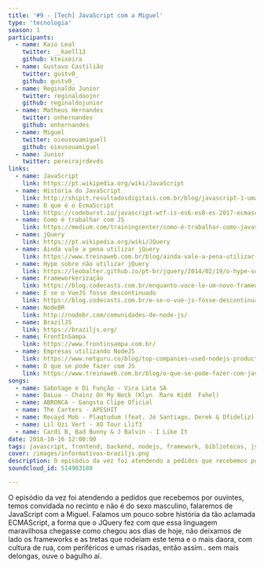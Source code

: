 ```yaml
---
title: '#9 - [Tech] JavaScript com a Miguel'
type: 'tecnologia'
season: 1
participants:
  - name: Kaio Leal
    twitter: __kaell13
    github: kteixeira
  - name: Gustavo Castilião
    twitter: gustv0_
    github: gustv0_
  - name: Reginaldo Junior
    twitter: reginaldoojnr
    github: reginaldojunior
  - name: Matheus Hernandes
    twitter: onhernandes
    github: onhernandes
  - name: Miguel
    twitter: oieusouamiguell
    github: oieusouamiguel
  - name: Junior
    twitter: pereirajrdevds
links:
  - name: JavaScript
    link: https://pt.wikipedia.org/wiki/JavaScript
  - name: História do JavaScript
    link: http://shipit.resultadosdigitais.com.br/blog/javascript-1-uma-breve-historia-da-linguagem/
  - name: O que é o EcmaScript
    link: https://codeburst.io/javascript-wtf-is-es6-es8-es-2017-ecmascript-dca859e4821c
  - name: Como é trabalhar com JS
    link: https://medium.com/trainingcenter/como-é-trabalhar-como-javascript-developer-por-júlia-rizza-c46d8841b997
  - name: jQuery
    link: https://pt.wikipedia.org/wiki/JQuery
  - name: Ainda vale a pena utilizar jQuery
    link: https://www.treinaweb.com.br/blog/ainda-vale-a-pena-utilizar-o-jquery/
  - name: Hype sobre não utilizar jQuery
    link: https://leobalter.github.io/pt-br/jquery/2014/02/19/o-hype-sobre-não-utilizar-jquery.html
  - name: Frameworkerização
    link: https://blog.codecasts.com.br/enquanto-voce-le-um-novo-framework-js-nasce-sqn-6da38ed0a0e9
  - name: E se o VueJS fosse descontinuado
    link: https://blog.codecasts.com.br/e-se-o-vue-js-fosse-descontinuado-6ba56eb5a751
  - name: NodeBR
    link: http://nodebr.com/comunidades-de-node-js/
  - name: BrazilJS
    link: https://braziljs.org/
  - name: FrontInSampa
    link: https://www.frontinsampa.com.br/
  - name: Empresas utilizando NodeJS
    link: https://www.netguru.co/blog/top-companies-used-nodejs-production
  - name: O que se pode fazer com JS
    link: https://www.treinaweb.com.br/blog/o-que-se-pode-fazer-com-javascript-hoje-em-dia/
songs:
  - name: Sabotage e Di Função - Vira Lata SA
  - name: DaLua - Chainz On My Neck (Klyn  Rare Kidd  Fahel)
  - name: ABRONCA - Gangsta Clipe Oficial
  - name: The Carters - APESHIT
  - name: Recayd Mob - Plaqtudum (feat. Jé Santiago, Derek & Dfideliz) (prod. Lucas Spike)
  - name: Lil Uzi Vert - XO Tour Llif3
  - name: Cardi B, Bad Bunny & J Balvin - I Like It
date: 2018-10-16 12:00:00
tags: javascript, frontend, backend, nodejs, framework, bibliotecas, js, quebradev, comunidade, conhecimento, tecnologia
cover: /images/informativos-braziljs.png
description: O episódio da vez foi atendendo a pedidos que recebemos por ouvintes, temos convidada no recinto e não é do sexo masculino, falaremos de JavaScript com a Miguel.
soundcloud_id: 514903188

---
```


O episódio da vez foi atendendo a pedidos que recebemos por ouvintes, temos convidada no recinto e não é do sexo masculino, falaremos de JavaScript com a Miguel.
Falamos um pouco sobre história da tão aclamada ECMAScript, a forma que o JQuery fez com que essa linguagem maravilhosa chegasse como chegou aos dias de hoje, não deixamos de lado os frameworks e as tretas que rodeiam este tema e o mais daora, com cultura de rua, com periféricos e umas risadas, então assim.. sem mais delongas, ouve o bagulho aí.
